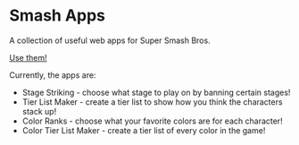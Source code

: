 Smash Apps
==========

A collection of useful web apps for Super Smash Bros.

[Use them!](http://quetzle.github.io/smash-apps)

Currently, the apps are:

* Stage Striking - choose what stage to play on by banning certain stages!
* Tier List Maker - create a tier list to show how you think the characters stack up!
* Color Ranks - choose what your favorite colors are for each character!
* Color Tier List Maker - create a tier list of every color in the game!